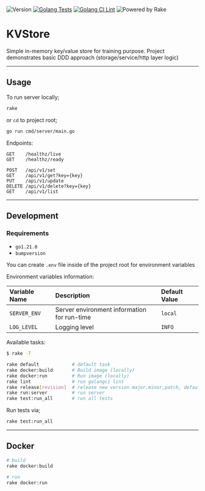 ![Version](https://img.shields.io/badge/version-0.0.0-orange.svg)
[![Golang Tests](https://github.com/vbyazilim/kvstore/actions/workflows/go-test.yml/badge.svg)](https://github.com/vbyazilim/kvstore/actions/workflows/go-test.yml)
[![Golang CI Lint](https://github.com/vbyazilim/kvstore/actions/workflows/go-lint.yml/badge.svg)](https://github.com/vbyazilim/kvstore/actions/workflows/go-lint.yml)
![Powered by Rake](https://img.shields.io/badge/powered_by-rake-blue?logo=ruby)


# KVStore

Simple in-memory key/value store for training purpose. Project demonstrates
basic DDD approach (storage/service/http layer logic)

---

## Usage

To run server locally;

```bash
rake
```

or `cd` to project root;

```bash
go run cmd/server/main.go
```

Endpoints:

```http
GET    /healthz/live
GET    /healthz/ready

POST   /api/v1/set
GET    /api/v1/get?key={key}
PUT    /api/v1/update
DELETE /api/v1/delete?key={key}
GET    /api/v1/list
```

---

## Development

### Requirements

- `go1.21.0`
- `bumpversion`

You can create `.env` file inside of the project root for environment variables

Environment variables information:

| Variable Name | Description | Default Value |
|:--------------|:------------|:------------|
| `SERVER_ENV` | Server environment information for run-time | `local` |
| `LOG_LEVEL` | Logging level | `INFO` |

Available tasks:

```bash
$ rake -T

rake default            # default task
rake docker:build       # Build image (locally)
rake docker:run         # Run image (locally)
rake lint               # run golangci lint
rake release[revision]  # release new version major,minor,patch, default: patch
rake run:server         # run server
rake test:run_all       # run all tests
```

Run tests via;

```bash
rake test:run_all
```

---

## Docker

```bash
# build
rake docker:build

# run
rake docker:run
```


